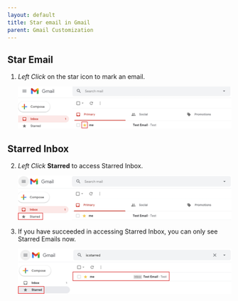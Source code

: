 ```yaml
---
layout: default
title: Star email in Gmail
parent: Gmail Customization
---
```


## Star Email

1. *Left Click* on the star icon to mark an email.

    <img src = "https://github.com/Joonior-Programmer/Gmail_Docs/blob/master/assets/images/StarEmailInGmail/Star1.png?raw=true">

## Starred Inbox

2. *Left Click* **Starred** to access Starred Inbox.

    <img src = "https://github.com/Joonior-Programmer/Gmail_Docs/blob/master/assets/images/StarEmailInGmail/Star2.png?raw=true">

3. If you have succeeded in accessing Starred Inbox, you can only see Starred Emails now.

    <img src = "https://github.com/Joonior-Programmer/Gmail_Docs/blob/master/assets/images/StarEmailInGmail/Star3.png?raw=true">